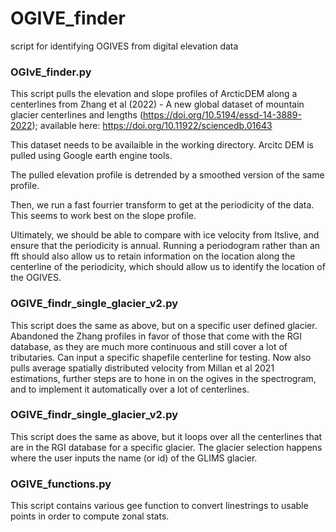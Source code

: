 # OGIVE_finder
script for identifying OGIVES from digital elevation data

### OGIvE_finder.py

This script pulls the elevation and slope profiles of ArcticDEM along a centerlines from 
Zhang et al (2022) - A new global dataset of mountain glacier centerlines and lengths (https://doi.org/10.5194/essd-14-3889-2022); 
available here: https://doi.org/10.11922/sciencedb.01643 

This dataset needs to be availaible in the working directory.
Arcitc DEM is pulled using Google earth engine tools.

The pulled elevation profile is detrended by a smoothed version of the same profile. 

Then, we run a fast fourrier transform to get at the periodicity of the data. This seems to work best on the slope profile.

Ultimately, we should be able to compare with ice velocity from Itslive, and ensure that the periodicity is annual. 
Running a periodogram rather than an fft should also allow us to retain information on the location along the centerline of the periodicity, 
which should allow us to identify the location of the OGIVES. 

### OGIVE_findr_single_glacier_v2.py

This script does the same as above, but on a specific user defined glacier. Abandoned the Zhang profiles in favor of those that come with the RGI database, as they are much more continuous and still cover a lot of tributaries. Can input a specific shapefile centerline for testing. Now also pulls average spatially distributed velocity from Millan et al 2021 estimations, further steps are to hone in on the ogives in the spectrogram, and to implement it automatically over a lot of centerlines. 

### OGIVE_findr_single_glacier_v2.py

This script does the same as above, but it loops over all the centerlines that are in the RGI database for a specific glacier. The glacier selection happens where the user inputs the name (or id) of the GLIMS glacier. 

### OGIVE_functions.py 

This script contains various gee function to convert linestrings to usable points in order to compute zonal stats.
